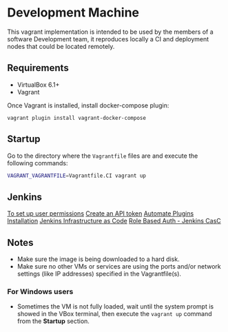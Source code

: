 # Development Machine

This vagrant implementation is intended to be used by the members of a software Development team, it reproduces locally a CI and deployment nodes that could be located remotely.

## Requirements

- VirtualBox 6.1+
- Vagrant

Once Vagrant is installed, install docker-compose plugin:

```
vagrant plugin install vagrant-docker-compose
```

## Startup

Go to the directory where the `Vagrantfile` files are and execute the following commands:

```sh
VAGRANT_VAGRANTFILE=Vagrantfile.CI vagrant up
```

## Jenkins

[To set up user permissions](https://www.guru99.com/create-users-manage-permissions.html)
[Create an API token](https://newbedev.com/how-to-get-the-api-token-for-jenkins)
[Automate Plugins Installation](https://github.com/jenkinsci/docker/#preinstalling-plugins)
[Jenkins Infrastructure as Code](https://www.jenkins.io/projects/jcasc/)
[Role Based Auth - Jenkins CasC](https://github.com/jenkinsci/configuration-as-code-plugin/tree/master/demos/role-strategy-auth)

## Notes

- Make sure the image is being downloaded to a hard disk.
- Make sure no other VMs or services are using the ports and/or network settings (like IP addresses) specified in the Vagrantfile(s).

### For Windows users

  - Sometimes the VM is not fully loaded, wait until the system prompt is showed in the VBox terminal, then execute the `vagrant up` command from the **Startup** section.
